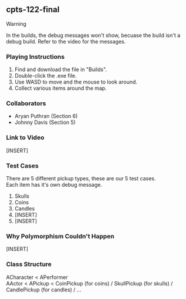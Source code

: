 ## cpts-122-final

> [!WARNING]  
> In the builds, the debug messages won't show, becuase the build isn't a debug build.
> Refer to the video for the messages.

### Playing Instructions
1. Find and download the file in "Builds".
2. Double-click the .exe file.
3. Use WASD to move and the mouse to look around.
4. Collect various items around the map.

### Collaborators
- Aryan Puthran (Section 6)
- Johnny Davis (Section 5)

### Link to Video
[INSERT]

### Test Cases
There are 5 different pickup types, these are our 5 test cases.<br>
Each item has it's own debug message.
1. Skulls
2. Coins
3. Candles
4. [INSERT]
5. [INSERT]

### Why Polymorphism Couldn't Happen
[INSERT]

### Class Structure
ACharacter < APerformer<br>
AActor < APickup < CoinPickup (for coins) / SkullPickup (for skulls) / CandlePickup (for candles) / ...
